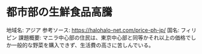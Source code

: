 # 都市部の生鮮食品高騰

地域名: アジア
参考ソース: https://halohalo-net.com/price-ph-jp/
国名: フィリピン
課題概要: マニラ中心部の住民は、東京中心部と同等かそれ以上の価格でしか一般的な野菜を購入できず、生活費の高さに苦しんでいる。